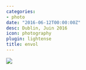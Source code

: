```yaml
---
categories:
- photo
date: "2016-06-12T00:00:00Z"
desc: Dublin, Juin 2016
icon: photography
plugin: lightense
title: envol
---
```


<img src="/public/img/photography/envol.gif" data-action="zoom" />
